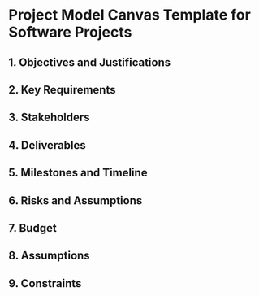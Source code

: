 # Project Model Canvas Template for Software Projects

## 1. Objectives and Justifications

## 2. Key Requirements

## 3. Stakeholders

## 4. Deliverables

## 5. Milestones and Timeline

## 6. Risks and Assumptions

## 7. Budget

## 8. Assumptions

## 9. Constraints
